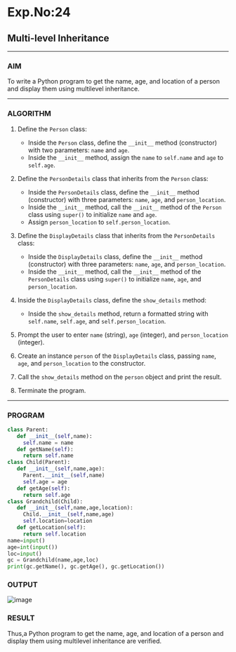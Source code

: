 # Exp.No:24  
## Multi-level Inheritance

---

### AIM  
To write a Python program to get the name, age, and location of a person and display them using multilevel inheritance.

---

### ALGORITHM

1. Define the `Person` class:
   - Inside the `Person` class, define the `__init__` method (constructor) with two parameters: `name` and `age`.
   - Inside the `__init__` method, assign the `name` to `self.name` and `age` to `self.age`.

2. Define the `PersonDetails` class that inherits from the `Person` class:
   - Inside the `PersonDetails` class, define the `__init__` method (constructor) with three parameters: `name`, `age`, and `person_location`.
   - Inside the `__init__` method, call the `__init__` method of the `Person` class using `super()` to initialize `name` and `age`.
   - Assign `person_location` to `self.person_location`.

3. Define the `DisplayDetails` class that inherits from the `PersonDetails` class:
   - Inside the `DisplayDetails` class, define the `__init__` method (constructor) with three parameters: `name`, `age`, and `person_location`.
   - Inside the `__init__` method, call the `__init__` method of the `PersonDetails` class using `super()` to initialize `name`, `age`, and `person_location`.

4. Inside the `DisplayDetails` class, define the `show_details` method:
   - Inside the `show_details` method, return a formatted string with `self.name`, `self.age`, and `self.person_location`.

5. Prompt the user to enter `name` (string), `age` (integer), and `person_location` (integer).

6. Create an instance `person` of the `DisplayDetails` class, passing `name`, `age`, and `person_location` to the constructor.

7. Call the `show_details` method on the `person` object and print the result.

8. Terminate the program.

---

### PROGRAM

```python
class Parent:
   def __init__(self,name):
     self.name = name
   def getName(self):
     return self.name
class Child(Parent):
   def __init__(self,name,age):
     Parent.__init__(self,name)
     self.age = age
   def getAge(self):
     return self.age
class Grandchild(Child):
   def __init__(self,name,age,location):
     Child.__init__(self,name,age)
     self.location=location
   def getLocation(self):
     return self.location
name=input()
age=int(input())
loc=input()
gc = Grandchild(name,age,loc)
print(gc.getName(), gc.getAge(), gc.getLocation())

```

### OUTPUT
![image](https://github.com/user-attachments/assets/16e8aef1-e885-44c9-9dbd-e72df5fa173b)

### RESULT
 Thus,a Python program to get the name, age, and location of a person and display them using multilevel inheritance are verified.
